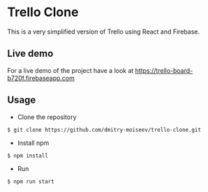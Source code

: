 # Trello Clone

This is a very simplified version of Trello using React and Firebase.

## Live demo
For a live demo of the project have a look at https://trello-board-b720f.firebaseapp.com

## Usage    
  
- Clone the repository
```
$ git clone https://github.com/dmitry-moiseev/trello-clone.git
```
- Install npm
```
$ npm install
```
- Run
```
$ npm run start
```
